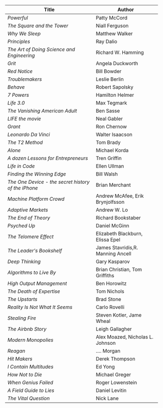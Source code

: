 | Title | Author |
| --- | --- |
| _Powerful_ |	Patty McCord |
| _The Square and the Tower_ |	Niall Ferguson |
| _Why We Sleep_ |	Matthew Walker |
| _Principles_ |	Ray Dalio |
| _The Art of Doing Science and Engineering_ |	Richard W. Hamming |
| _Grit_ |	Angela Duckworth |
| _Red Notice_ |	Bill Bowder |
| _Troublemakers_ |	Leslie Berlin |
| _Behave_ |	Robert Sapolsky |
| _7 Powers_ |	Hamilton Helmer |
| _Life 3.0_ |	Max Tegmark |
| _The Vanishing American Adult_ |	Ben Sasse |
| _LIFE the movie_ |	Neal Gabler |
| _Grant_ |	Ron Chernow |
| _Leonardo Da Vinci_ |	Walter Isaacson |
| _The T2 Method_ |	Tom Brady |
| _Alone_ |	Michael Korda |
| _A dozen Lessons for Entrepreneurs_ |	Tren Griffin |
| _Life in Code_ |	Ellen Ullman |
| _Finding the Winning Edge_ |	Bill Walsh |
| _The One Device - the secret history of the iPhone_ |	Brian Merchant |
| _Machine Platform Crowd_ |	Andrew McAfee, Erik Brynjolfsson |
| _Adaptive Markets_ |	Andrew W. Lo |
| _The End of Theory_ |	Richard Bookstaber |
| _Psyched Up_ |	Daniel McGinn |
| _The Telomere Effect_ |	Elizabeth Blackburn, Elissa Epel |
| _The Leader's Bookshelf_ |	James Stavridis,R. Manning Ancell |
| _Deep Thinking_ |	Gary Kasparov |
| _Algorithms to Live By_ |	Brian Christian, Tom Griffiths |
| _High Output Management_ |	Ben Horowitz |
| _The Death of Expertise_ |	Tom Nichols |
| _The Upstarts_ |	Brad Stone |
| _Reality Is Not What It Seems_ |	Carlo Rovelli |
| _Stealing Fire_ |	Steven Kotler, Jame Wheal |
| _The Airbnb Story_ |	Leigh Gallagher |
| _Modern Monopolies_ |	Alex Moazed, Nicholas L. Johnson |
| _Reagan_ |	…. Morgan |
| _Hit Makers_ |	Derek Thompson |
| _I Contain Multitudes_ |	Ed Yong |
| _How Not to Die_ |	Michael Greger |
| _When Genius Failed_ |	Roger Lowenstein |
| _A Field Guide to Lies_ |	Daniel Levitin |
| _The Vital Question_ |	Nick Lane |
